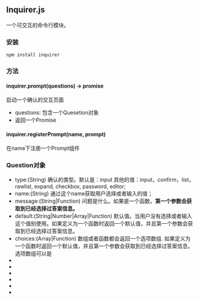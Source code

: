 ## Inquirer.js
一个可交互的命令行模块。

### 安装
`npm install inquirer`

### 方法

#### inquirer.prompt(questions) -> promise
启动一个确认的交互页面 

* questions: 包含一个Quesetion对象
* 返回一个Promise

#### inquirer.registerPrompt(name, prompt)
在name下注册一个Prompt组件


### Question对象
* type:(String) 确认的类型。默认是：input 其他的值：input，confirm，list，rawlist, expand, checkbox, password, editor;
* name:(String) 通过这个name获取用户选择或者输入的值；
* message:(String|Function) 问题是什么。如果是一个函数，__第一个参数会获取到已经选择过答案信息。__
* default:(String|Number|Array|Function) 默认值。当用户没有选择或者输入这个值别使用。如果定义为一个函数时返回一个默认值，并且第一个参数会获取到已经选择过答案信息。
* choices:(Array|Function) 数组或者函数都会返回一个选项数组. 如果定义为一个函数时返回一个默认值，并且第一个参数会获取到已经选择过答案信息。选项数组可以是
* 
* 
* 
* 
* 
* 











